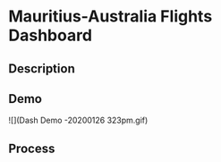 # Mauritius-Australia Flights Dashboard
## Description


## Demo

![](Dash Demo -20200126 323pm.gif)

## Process
